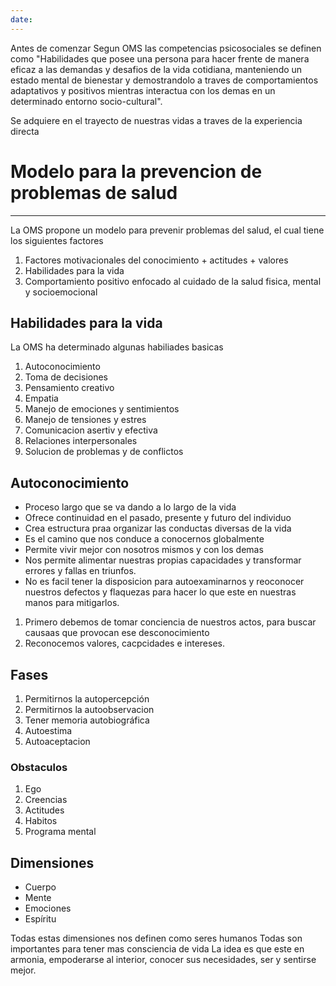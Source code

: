 ```yaml
---
date:
---
```

Antes de comenzar
Segun OMS las competencias psicosociales se definen como "Habilidades que posee una persona para hacer frente de manera eficaz a las demandas y desafios de la vida cotidiana, manteniendo un estado mental de bienestar y demostrandolo a traves de comportamientos adaptativos y positivos mientras interactua con los demas en un determinado entorno socio-cultural".

Se adquiere en el trayecto de nuestras vidas a traves de la experiencia directa

# Modelo para la prevencion de problemas de salud
---
La OMS propone un modelo para prevenir problemas del salud, el cual tiene los siguientes factores

1. Factores motivacionales del conocimiento + actitudes + valores
2. Habilidades para la vida
3. Comportamiento positivo enfocado al cuidado de la salud fisica, mental y socioemocional

## Habilidades para la vida

La OMS ha determinado algunas habiliades basicas
1. Autoconocimiento
2. Toma de decisiones
3. Pensamiento creativo
4. Empatia
5. Manejo de emociones y sentimientos
6. Manejo de tensiones y estres
7. Comunicacion asertiv y efectiva
8. Relaciones interpersonales
9. Solucion de problemas y de conflictos

## Autoconocimiento

* Proceso largo que se va dando a lo largo de la vida
* Ofrece continuidad en el pasado, presente y futuro del individuo
* Crea estructura praa organizar las conductas diversas de la vida
* Es el camino que nos conduce a conocernos globalmente 
* Permite vivir mejor con nosotros mismos y con los demas
* Nos permite alimentar nuestras propias capacidades y transformar errores y fallas en triunfos.
* No es facil tener la disposicion para autoexaminarnos y reoconocer nuestros defectos y flaquezas para hacer lo que este en nuestras manos para mitigarlos.




1. Primero debemos de tomar conciencia de nuestros actos, para buscar causaas que provocan ese desconocimiento
2. Reconocemos valores, cacpcidades e intereses.


## Fases
1. Permitirnos la autopercepción
2. Permitirnos la autoobservacion
3. Tener memoria autobiográfica
4. Autoestima
5. Autoaceptacion
### Obstaculos
1. Ego
2. Creencias
3. Actitudes
4. Habitos
5. Programa mental

## Dimensiones
* Cuerpo
* Mente
* Emociones
* Espíritu

Todas estas dimensiones nos definen como seres humanos
Todas son importantes para tener mas consciencia de vida
La idea es que este en armonia, empoderarse al interior, conocer sus necesidades, ser y sentirse mejor.